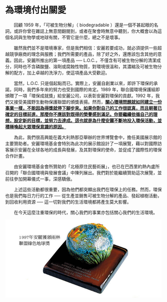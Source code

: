 # 為環境付出關愛

&emsp;&emsp;回顧 1959 年，「可被生物分解」（ biodegradable ）還是一個不甚起眼的名詞，或許你曾在雜誌上無意間翻閱到，或者在聚會時無意中聽到，你大概會以為這個名詞與生物學或地球有關，不管它是什麼，總之不是壞事。

&emsp;&emsp;雖然我們並不是環境專家，但是我們相信：安麗若要成功，就必須提供一些超越競爭廠商的理念與服務；我們所需要的產品，除了好之外，還應該包含其他的意義。因此，安麗所推出的第一項產品 ── L.O.C.，不僅含有可被生物分解的清潔成分，同時也不含磷酸鹽、溶劑或腐蝕性物質，對環境很溫和，其濃縮及可被生物分解的配方，加上卓越的洗淨力，使這項產品大受歡迎。

&emsp;&emsp;當然，L.O.C. 只是個起點而已。實際上，安麗自創業以來，即許下環保的承諾，同時，我們多年來的努力也受到國際的肯定。1989 年，聯合國環境保護組即頒贈了一項「環保成就獎」給安麗公司，以表彰安麗對環保的貢獻。1992 年，我們又接受美國野生動物保護聯盟的頒獎表揚。然而，[**關心環境問題就如同建立一份事業一樣，不能因為得獎就停下腳步來。如果你對自己的工作很認真，而且朝著已確定的目標前進，那麼你不應該對既得的榮譽感到滿足。你要繼續依循自己的理想，設定新的目標，並努力去達成。這也就是為什麼安麗不斷地投入環保活動，並積極喚起大眾環保意識的原因。**]()

&emsp;&emsp;為此，我們很高興能在義大利熱那亞舉辦的世界博覽會中，擔任美國展示館的主要贊助者。安麗環境基金會特別為此次的展示館設計了一項展覽，藉以對國際訪客展示安麗在全球各地的成長與發展，及其對環保的使命，並促成了國際性的環保合作計畫。

&emsp;&emsp;由安麗環境基金會所贊助的「北極原住民藝術展」，也已在巴西里約熱內盧所召開的「聯合國環境與發展會議」中陳列展出。我們對於能繼續贊助這次展覽，並前往參加開幕儀式一事，深感驕傲。

&emsp;&emsp;上述這些活動都很重要，因為他們都突顯出我們在環保上的任務。然而，環保也是我們每日力行的工作 ── 從生產並銷售可被生物分解的產品、發起植樹活動，到回收利用資源 ── 這一切對我們的生活環境都將產生莫大影響。

&emsp;&emsp;在今天這麼注重環保的時代，關心我們的事業亦包括關心我們的生活環境。

![1997 年安麗獲頒雨林聯盟綠色地球獎](../.gitbook/assets/lian-meng-lv-se-di-qiu-jiang.jpeg)
